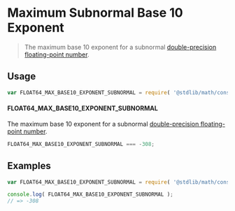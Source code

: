 # Maximum Subnormal Base 10 Exponent

> The maximum base 10 exponent for a subnormal [double-precision floating-point number][ieee754].

<section class="usage">

## Usage

``` javascript
var FLOAT64_MAX_BASE10_EXPONENT_SUBNORMAL = require( '@stdlib/math/constants/float64-max-base10-exponent-subnormal' );
```

#### FLOAT64_MAX_BASE10_EXPONENT_SUBNORMAL

The maximum base 10 exponent for a subnormal [double-precision floating-point number][ieee754].

``` javascript
FLOAT64_MAX_BASE10_EXPONENT_SUBNORMAL === -308;
```

<!-- </usage> -->


<section class="examples">

## Examples

<!-- TODO: better example -->

``` javascript
var FLOAT64_MAX_BASE10_EXPONENT_SUBNORMAL = require( '@stdlib/math/constants/float64-max-base10-exponent-subnormal' );

console.log( FLOAT64_MAX_BASE10_EXPONENT_SUBNORMAL );
// => -308
```

<!-- </examples> -->


<section class="links">

[ieee754]: https://en.wikipedia.org/wiki/IEEE_754-1985

<!-- </links> -->
